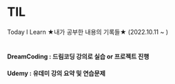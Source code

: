 # TIL

Today I Learn ★내가 공부한 내용의 기록들★  (2022.10.11 ~ )
<br><br>

#### DreamCoding : 드림코딩 강의로 실습 or 프로젝트 진행
#### Udemy : 유데미 강의 요약 및 연습문제 
